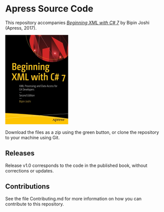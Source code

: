 # Apress Source Code

This repository accompanies [*Beginning XML with C# 7*](http://www.apress.com/9781484231043) by Bipin Joshi (Apress, 2017).

[comment]: #cover
![Cover image](9781484231043.jpg)

Download the files as a zip using the green button, or clone the repository to your machine using Git.

## Releases

Release v1.0 corresponds to the code in the published book, without corrections or updates.

## Contributions

See the file Contributing.md for more information on how you can contribute to this repository.
